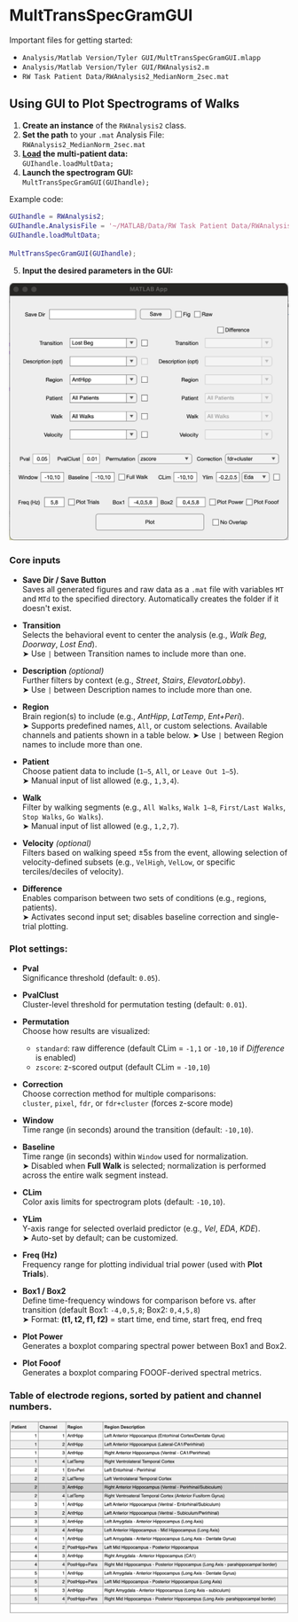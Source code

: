 # MultTransSpecGramGUI
Important files for getting started: 
- `Analysis/Matlab Version/Tyler GUI/MultTransSpecGramGUI.mlapp`
- `Analysis/Matlab Version/Tyler GUI/RWAnalysis2.m`
- `RW Task Patient Data/RWAnalysis2_MedianNorm_2sec.mat`

## Using GUI to Plot Spectrograms of Walks

1. **Create an instance** of the `RWAnalysis2` class.  
2. **Set the path** to your `.mat` Analysis File:  
   `RWAnalysis2_MedianNorm_2sec.mat`  
3. **[Load](https://github.com/INMANLab/CAPTURE/blob/main/Analysis/Matlab%20Version/Tyler%20GUI/Docs/RWAnalysis2_Functions.md#loadmultdataobjvarargin) the multi-patient data:**  
   `GUIhandle.loadMultData;`  
4. **Launch the spectrogram GUI:**  
   `MultTransSpecGramGUI(GUIhandle);`

Example code:
```matlab
GUIhandle = RWAnalysis2;
GUIhandle.AnalysisFile = '~/MATLAB/Data/RW Task Patient Data/RWAnalysis2_MedianNorm_2sec.mat'; %Replace with local file path to .mat file
GUIhandle.loadMultData;

MultTransSpecGramGUI(GUIhandle);
```
5. **Input the desired parameters in the GUI:**  

![GUI interface](https://github.com/INMANLab/CAPTURE/blob/main/Analysis/Matlab%20Version/Tyler%20GUI/Docs/MultTransSpecGUI_interface.png)
### Core inputs
-  **Save Dir / Save Button**  
  Saves all generated figures and raw data as a `.mat` file with variables `MT` and `MTd` to the specified directory. Automatically creates the folder if it doesn't exist.
- **Transition**  
  Selects the behavioral event to center the analysis (e.g., *Walk Beg*, *Doorway*, *Lost End*).  
  ➤ Use `|` between Transition names to include more than one.

- **Description** *(optional)*  
  Further filters by context (e.g., *Street*, *Stairs*, *ElevatorLobby*).  
  ➤ Use `|` between Description names to include more than one.

- **Region**  
  Brain region(s) to include (e.g., *AntHipp*, *LatTemp*, *Ent+Peri*).  
  ➤ Supports predefined names, `All`, or custom selections. Available channels and patients shown in a table below. 
  ➤ Use `|` between Region names to include more than one.

- **Patient**  
  Choose patient data to include (`1–5`, `All`, or `Leave Out 1–5`).  
  ➤ Manual input of list allowed (e.g., `1,3,4`).

- **Walk**  
  Filter by walking segments (e.g., `All Walks`, `Walk 1–8`, `First/Last Walks`, `Stop Walks`, `Go Walks`).  
  ➤ Manual input of list allowed (e.g., `1,2,7`).

- **Velocity** *(optional)*  
  Filters based on walking speed ±5s from the event, allowing selection of velocity-defined subsets (e.g., `VelHigh`, `VelLow`, or specific terciles/deciles of velocity).

- **Difference**  
  Enables comparison between two sets of conditions (e.g., regions, patients).  
  ➤ Activates second input set; disables baseline correction and single-trial plotting.

### Plot settings:
- **Pval**  
  Significance threshold (default: `0.05`).

- **PvalClust**  
  Cluster-level threshold for permutation testing (default: `0.01`).

- **Permutation**  
  Choose how results are visualized:  
  - `standard`: raw difference (default CLim = `-1,1` or `-10,10` if *Difference* is enabled)  
  - `zscore`: z-scored output (default CLim = `-10,10`)

- **Correction**  
  Choose correction method for multiple comparisons:  
  `cluster`, `pixel`, `fdr`, or `fdr+cluster` (forces z-score mode)  

- **Window**  
  Time range (in seconds) around the transition (default: `-10,10`).

- **Baseline**  
  Time range (in seconds) within `Window` used for normalization.  
  ➤ Disabled when **Full Walk** is selected; normalization is performed across the entire walk segment instead.

- **CLim**  
  Color axis limits for spectrogram plots (default: `-10,10`).

- **YLim**  
  Y-axis range for selected overlaid predictor (e.g., *Vel*, *EDA*, *KDE*).  
  ➤ Auto-set by default; can be customized.

- **Freq (Hz)**  
  Frequency range for plotting individual trial power (used with **Plot Trials**).

- **Box1 / Box2**  
  Define time-frequency windows for comparison before vs. after transition (default Box1: `-4,0,5,8`; Box2: `0,4,5,8`)  
  ➤ Format: **(t1, t2, f1, f2)** = start time, end time, start freq, end freq

- **Plot Power**  
  Generates a boxplot comparing spectral power between Box1 and Box2.

- **Plot Fooof**  
  Generates a boxplot comparing FOOOF-derived spectral metrics.

### Table of electrode regions, sorted by patient and channel numbers.

![Elec_Locs](https://github.com/INMANLab/CAPTURE/blob/main/Analysis/Matlab%20Version/Tyler%20GUI/Docs/ElecLocs.png)

## 
